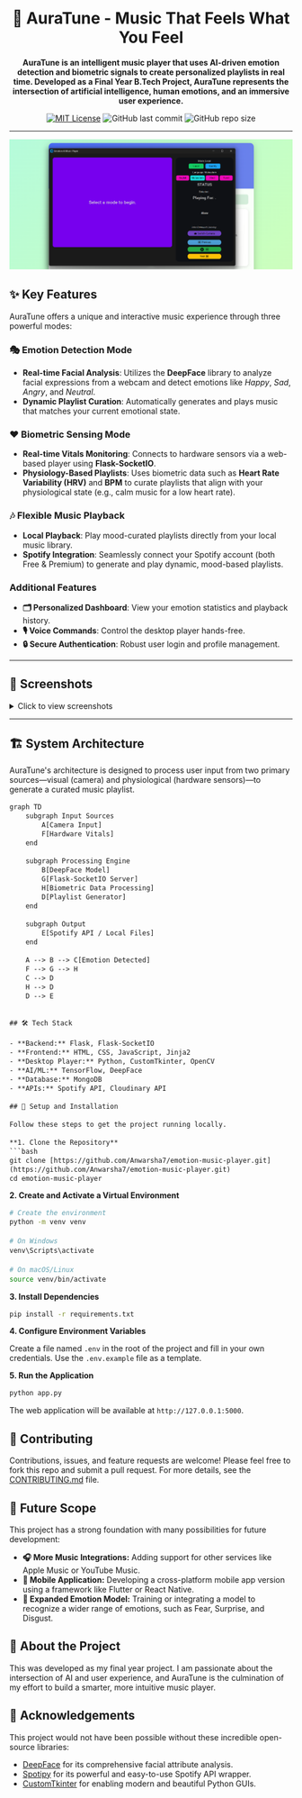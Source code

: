 <div align="center">

# 🎵 AuraTune - Music That Feels What You Feel

**AuraTune is an intelligent music player that uses AI-driven emotion detection and biometric signals to create personalized playlists in real time. Developed as a Final Year B.Tech Project, AuraTune represents the intersection of artificial intelligence, human emotions, and an immersive user experience.**

</div>

<div align="center">

[![MIT License](https://img.shields.io/github/license/Anwarsha7/emotion-music-player?style=for-the-badge)](https://github.com/Anwarsha7/emotion-music-player/blob/main/LICENSE)
![GitHub last commit](https://img.shields.io/github/last-commit/Anwarsha7/emotion-music-player?style=for-the-badge)
![GitHub repo size](https://img.shields.io/github/repo-size/Anwarsha7/emotion-music-player?style=for-the-badge)

</div>

---

![AuraTune Desktop Player](screenshots/camera-player.png)

## ✨ Key Features

AuraTune offers a unique and interactive music experience through three powerful modes:

### 🎭 **Emotion Detection Mode**
-   **Real-time Facial Analysis**: Utilizes the **DeepFace** library to analyze facial expressions from a webcam and detect emotions like *Happy*, *Sad*, *Angry*, and *Neutral*.
-   **Dynamic Playlist Curation**: Automatically generates and plays music that matches your current emotional state.

### ❤️ **Biometric Sensing Mode**
-   **Real-time Vitals Monitoring**: Connects to hardware sensors via a web-based player using **Flask-SocketIO**.
-   **Physiology-Based Playlists**: Uses biometric data such as **Heart Rate Variability (HRV)** and **BPM** to curate playlists that align with your physiological state (e.g., calm music for a low heart rate).

### 🎶 **Flexible Music Playback**
-   **Local Playback**: Play mood-curated playlists directly from your local music library.
-   **Spotify Integration**: Seamlessly connect your Spotify account (both Free & Premium) to generate and play dynamic, mood-based playlists.

### **Additional Features**
-   **🗂️ Personalized Dashboard**: View your emotion statistics and playback history.
-   **🎙️ Voice Commands**: Control the desktop player hands-free.
-   **🔒 Secure Authentication**: Robust user login and profile management.

---

## 📸 Screenshots

<details>
<summary>Click to view screenshots</summary>

| Landing Page | User Dashboard | Vitals Player |
| :---: | :---: | :---: |
| ![Landing Page](screenshots/landing.png) | ![User Dashboard](screenshots/dashboard.png) | ![Vitals Player](screenshots/vitals-player.png) |
| *The official landing page for AuraTune.* | *The personalized user dashboard.* | *The web-based player using biometric data.* |

</details>

---

## 🏗️ System Architecture

AuraTune's architecture is designed to process user input from two primary sources—visual (camera) and physiological (hardware sensors)—to generate a curated music playlist.

```mermaid
graph TD
    subgraph Input Sources
        A[Camera Input]
        F[Hardware Vitals]
    end

    subgraph Processing Engine
        B[DeepFace Model]
        G[Flask-SocketIO Server]
        H[Biometric Data Processing]
        D[Playlist Generator]
    end

    subgraph Output
        E[Spotify API / Local Files]
    end

    A --> B --> C[Emotion Detected]
    F --> G --> H
    C --> D
    H --> D
    D --> E


## 🛠️ Tech Stack

- **Backend:** Flask, Flask-SocketIO
- **Frontend:** HTML, CSS, JavaScript, Jinja2
- **Desktop Player:** Python, CustomTkinter, OpenCV
- **AI/ML:** TensorFlow, DeepFace
- **Database:** MongoDB
- **APIs:** Spotify API, Cloudinary API

## 🚀 Setup and Installation

Follow these steps to get the project running locally.

**1. Clone the Repository**
```bash
git clone [https://github.com/Anwarsha7/emotion-music-player.git](https://github.com/Anwarsha7/emotion-music-player.git)
cd emotion-music-player
```

**2. Create and Activate a Virtual Environment**
```bash
# Create the environment
python -m venv venv

# On Windows
venv\Scripts\activate

# On macOS/Linux
source venv/bin/activate
```

**3. Install Dependencies**
```bash
pip install -r requirements.txt
```

**4. Configure Environment Variables**

Create a file named `.env` in the root of the project and fill in your own credentials. Use the `.env.example` file as a template.

**5. Run the Application**
```bash
python app.py
```
The web application will be available at `http://127.0.0.1:5000`.

## 🤝 Contributing
Contributions, issues, and feature requests are welcome! Please feel free to fork this repo and submit a pull request. For more details, see the [CONTRIBUTING.md](CONTRIBUTING.md) file.

## 🔭 Future Scope
This project has a strong foundation with many possibilities for future development:
- **🎧 More Music Integrations:** Adding support for other services like Apple Music or YouTube Music.
- **📱 Mobile Application:** Developing a cross-platform mobile app version using a framework like Flutter or React Native.
- **🧠 Expanded Emotion Model:** Training or integrating a model to recognize a wider range of emotions, such as Fear, Surprise, and Disgust.

## 👤 About the Project

This was developed as my final year project. I am passionate about the intersection of AI and user experience, and AuraTune is the culmination of my effort to build a smarter, more intuitive music player.

## 🙏 Acknowledgements
This project would not have been possible without these incredible open-source libraries:
- [DeepFace](https://github.com/serengil/deepface) for its comprehensive facial attribute analysis.
- [Spotipy](https://spotipy.readthedocs.io/) for its powerful and easy-to-use Spotify API wrapper.
- [CustomTkinter](https://github.com/TomSchimansky/CustomTkinter) for enabling modern and beautiful Python GUIs.
